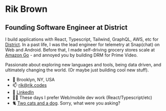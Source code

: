 # Rik Brown

## Founding Software Engineer at District

I build applications with React, Typescript, Tailwind, GraphQL, AWS, etc for [District](https://www.district.net). In a past life, I was the lead engineer for telemetry at Snap(chat) on Web and Android. Before that, I made self-driving grocery stores scale at [Amazon Go](https://www.amazon.com/b?ie=UTF8&node=16008589011) - and annoyed you by building DRM for Prime Video.

Passionate about exploring new languages and tools, being data driven, and ultimately changing the world. (Or maybe just building cool new stuff).

- 📍 Brooklyn, NY, USA
- 📫 rik@rik.codes
- 📎 [LinkedIn](https://www.linkedin.com/in/rikbrown/)
- 👨‍💻 These days I prefer Web/mobile dev work (React/Typescript/etc)
- 🐈 [Two cats and a dog](https://raw.githubusercontent.com/rikbrown/rikbrown/main/IMG_1244.jpeg). Sorry, what were you asking?
